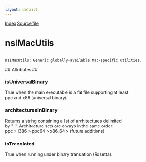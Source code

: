 ```yaml
---
layout: default
---
```

<div id='links'><a href="../index.html">Index</a>
<a href="http://dxr.mozilla.org/mozilla-central/source/xpcom/base/nsIMacUtils.idl">Source file</a>
</div>

# nsIMacUtils #
<code>  
nsIMacUtils: Generic globally-available Mac-specific utilities.  
  
</code>
## Attributes ##

### isUniversalBinary ###
  
True when the main executable is a fat file supporting at least  
ppc and x86 (universal binary).  
  

### architecturesInBinary ###
  
Returns a string containing a list of architectures delimited  
by "-". Architecture sets are always in the same order:  
ppc > i386 > ppc64 > x86_64 > (future additions)  
  

### isTranslated ###
  
True when running under binary translation (Rosetta).  
  

